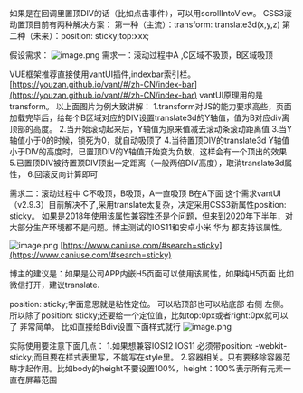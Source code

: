 如果是在回调里置顶DIV的话（比如点击事件），可以用scrollIntoView。
CSS3滚动置顶目前有两种解决方案：
第一种（主流）：transform: translate3d(x,y,z)
第二种（未来）：position: sticky;top:xxx;

假设需求：
![image.png](https://upload-images.jianshu.io/upload_images/9645550-5c5a7b5e6d09ed86.png?imageMogr2/auto-orient/strip%7CimageView2/2/w/1240)
需求一：滚动过程中A ,C区域不吸顶，B区域吸顶

VUE框架推荐直接使用vantUI插件,indexbar索引栏。
[https://youzan.github.io/vant/#/zh-CN/index-bar](https://youzan.github.io/vant/#/zh-CN/index-bar)
vantUI原理用的是transform。
以上面图片为例大致讲解：
1.transform对JS的能力要求高些，页面加载完毕后，给每个B区域对应的DIV设置translate3d的Y轴值，值为B对应div离顶部的高度。
2.当开始滚动起来后，Y轴值为原来值减去滚动条滚动距离值
3.当Y轴值小于0的时候，锁死为0，就自动吸顶了
4.当待置顶DIV的translate3d Y轴值小于DIV的高度时，已置顶DIV的Y轴值开始变为负数，这样会有一个顶出的效果
5.已置顶DIV被待置顶DIV顶出一定距离（一般两倍DIV高度），取消translate3d属性，
6.回滚反向计算即可

需求二：滚动过程中 C不吸顶，B吸顶，A一直吸顶 B在A下面
这个需求vantUI（v2.9.3）目前解决不了,采用translate太复杂，决定采用CSS3新属性position: sticky。
  如果是2018年使用该属性兼容性还是个问题，但来到2020年下半年，对大部分生产环境都不是问题。博主测试的IOS11和安卓小米 华为 都支持该属性。

![image.png](https://upload-images.jianshu.io/upload_images/9645550-9d34620fe7edf645.png?imageMogr2/auto-orient/strip%7CimageView2/2/w/1240)
[https://www.caniuse.com/#search=sticky](https://www.caniuse.com/#search=sticky)

博主的建议是：如果是公司APP内嵌H5页面可以使用该属性，如果纯H5页面 比如微信打开，建议translate.

position: sticky;字面意思就是粘性定位。
可以粘顶部也可以粘底部 右侧 左侧。
所以除了position: sticky;还要给一个定位值，比如top:0px或者right:0px就可以了 非常简单。
比如直接给Bdiv设置下面样式就行
![image.png](https://upload-images.jianshu.io/upload_images/9645550-a271f31ae02c2406.png?imageMogr2/auto-orient/strip%7CimageView2/2/w/1240)

实际使用要注意下面几点：
1.如果想兼容IOS12 IOS11 必须带position: -webkit-sticky;而且要在样式表里写，不能写在style里。
2.容器相关。只有要移除容器范畴才起作用。比如body的height不要设置100%，height：100%表示所有元素一直在屏幕范围



